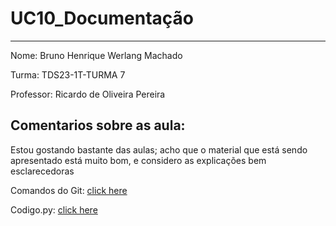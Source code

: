 # UC10_Documentação
---
Nome: Bruno Henrique Werlang Machado

Turma: TDS23-1T-TURMA 7

Professor: Ricardo de Oliveira Pereira

## Comentarios sobre as aula: 
Estou gostando bastante das aulas; acho que o material que está sendo apresentado está muito bom, e considero as explicações bem esclarecedoras

Comandos do Git:
[click here](https://github.com/BrunoHWM/UC10_Documenta-o/blob/main/Comandos%20do%20GIt.md)


Codigo.py:
[click here](https://github.com/BrunoHWM/UC10_Documenta-o/edit/main/Explicando%20c%C3%B3digo%20em%20python)

